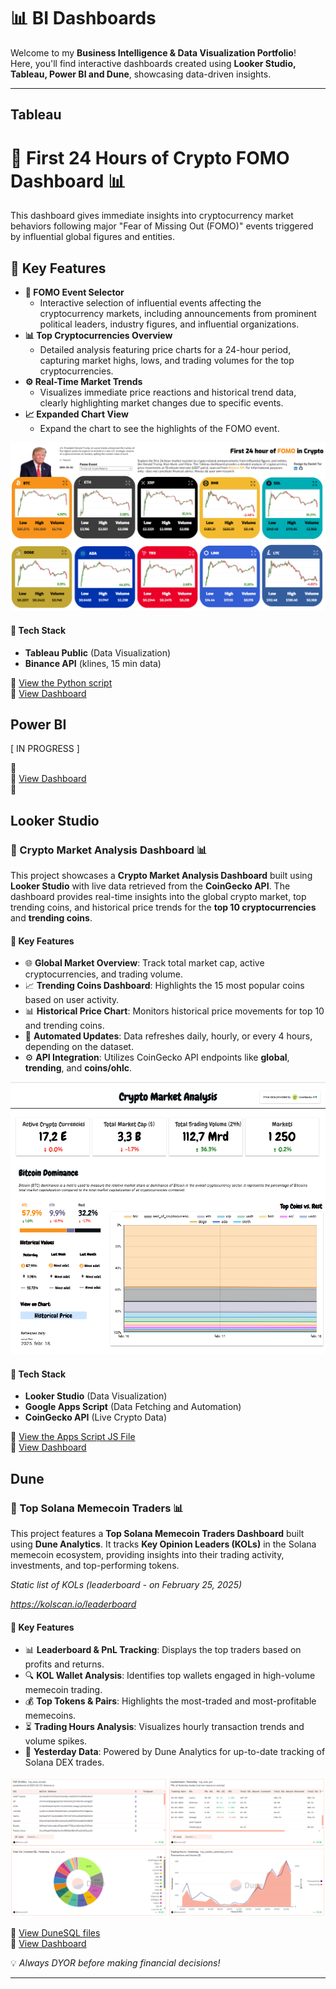 # 📊 BI Dashboards

Welcome to my **Business Intelligence & Data Visualization Portfolio**!  
Here, you'll find interactive dashboards created using **Looker Studio, Tableau, Power BI and Dune**, showcasing data-driven insights.

---
## Tableau

# 🔷 First 24 Hours of Crypto FOMO Dashboard 📊

This dashboard gives immediate insights into cryptocurrency market behaviors following major "Fear of Missing Out (FOMO)" events triggered by influential global figures and entities.

## 🚀 Key Features

- **📅 FOMO Event Selector**
  - Interactive selection of influential events affecting the cryptocurrency markets, including announcements from prominent political leaders, industry figures, and influential organizations.
- **📊 Top Cryptocurrencies Overview**
  - Detailed analysis featuring price charts for a 24-hour period, capturing market highs, lows, and trading volumes for the top cryptocurrencies.
- **⚙️ Real-Time Market Trends**
  - Visualizes immediate price reactions and historical trend data, clearly highlighting market changes due to specific events.
- **📈 Expanded Chart View**
  - Expand the chart to see the highlights of the FOMO event.

<p align="center">
  <a href="https://public.tableau.com/views/First24HourofFOMOinCrypto/Dashboard?:language=en-US&publish=yes&:sid=&:redirect=auth&:display_count=n&:origin=viz_share_link" target="_blank">
    <img src="images/tableau/fomo_dashboard.png" alt="First 24 Hour of FOMO in Crypto">
  </a>
</p>

#### 🔑 **Tech Stack**

- **Tableau Public** (Data Visualization)  
- **Binance API** (klines, 15 min data)

🤖 [View the Python script](./scripts/python_scripts/fomo_binance.py)  
🔗 [View Dashboard](https://public.tableau.com/views/First24HourofFOMOinCrypto/Dashboard?:language=en-US&publish=yes&:sid=&:redirect=auth&:display_count=n&:origin=viz_share_link)


## Power BI
[ IN PROGRESS ]

🔷  
🔗 [View Dashboard](https://app.powerbi.com/your-dashboard-link)  
📄

## Looker Studio

### 🔷 Crypto Market Analysis Dashboard 📊

This project showcases a **Crypto Market Analysis Dashboard** built using **Looker Studio** with live data retrieved from the **CoinGecko API**. The dashboard provides real-time insights into the global crypto market, top trending coins, and historical price trends for the **top 10 cryptocurrencies** and **trending coins**.

#### 🚀 **Key Features**

- 🌐 **Global Market Overview**: Track total market cap, active cryptocurrencies, and trading volume.  
- 📈 **Trending Coins Dashboard**: Highlights the 15 most popular coins based on user activity.  
- 📊 **Historical Price Chart**: Monitors historical price movements for top 10 and trending coins.  
- 🔄 **Automated Updates**: Data refreshes daily, hourly, or every 4 hours, depending on the dataset.  
- ⚙️ **API Integration**: Utilizes CoinGecko API endpoints like **global**, **trending**, and **coins/ohlc**.  

<p align="center">
  <a href="https://lookerstudio.google.com/u/0/reporting/7df8f109-6f75-47ce-a48d-d4a8aa989d5d/page/sDkrE" target="_blank">
    <img src="images/looker_studio/crypto_market_analysis_lookerstudio.png" alt="Crypto Market Analysis">
  </a>
</p>


#### 🔑 **Tech Stack**

- **Looker Studio** (Data Visualization)  
- **Google Apps Script** (Data Fetching and Automation)  
- **CoinGecko API** (Live Crypto Data)

🤖 [View the Apps Script JS File](./scripts/apps_scripts/coingecko.js)  
🔗 [View Dashboard](https://lookerstudio.google.com/u/0/reporting/7df8f109-6f75-47ce-a48d-d4a8aa989d5d/page/sDkrE)


## Dune

### 🔷 Top Solana Memecoin Traders 📊

This project features a **Top Solana Memecoin Traders Dashboard** built using **Dune Analytics**. It tracks **Key Opinion Leaders (KOLs)** in the Solana memecoin ecosystem, providing insights into their trading activity, investments, and top-performing tokens.

*Static list of KOLs (leaderboard - on February 25, 2025)*

*https://kolscan.io/leaderboard*

#### 🚀 **Key Features**

- 📊 **Leaderboard & PnL Tracking**: Displays the top traders based on profits and returns.  
- 🔍 **KOL Wallet Analysis**: Identifies top wallets engaged in high-volume memecoin trading.  
- 💰 **Top Tokens & Pairs**: Highlights the most-traded and most-profitable memecoins.  
- ⏳ **Trading Hours Analysis**: Visualizes hourly transaction trends and volume spikes.  
- 🔗 **Yesterday Data**: Powered by Dune Analytics for up-to-date tracking of Solana DEX trades.  

<p align="center">
  <a href="https://dune.com/flamenco18/top-solana-kols" target="_blank">
    <img src="images/dune/top_kols_dashboard.png" alt="Top KOLs Dashboard">
  </a>
</p>

🤖 [View DuneSQL files](./scripts/dune_sqls)  
🔗 [View Dashboard](https://dune.com/flamenco18/top-solana-kols)


💡 _Always DYOR before making financial decisions!_

---


